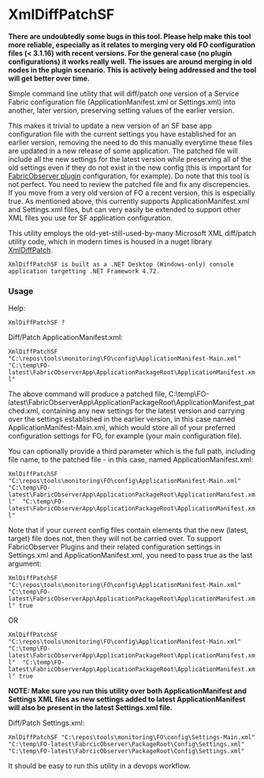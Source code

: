 # XmlDiffPatchSF

**There are undoubtedly some bugs in this tool. Please help make this tool more reliable, especially as it relates to merging very old FO configuration files (< 3.1.16) with recent versions. For the general case (no plugin configurations) it works really well. The issues are around merging in old nodes in the plugin scenario. This is actively being addressed and the tool will get better over time.**

Simple command line utility that will diff/patch one version of a Service Fabric configuration file (ApplicationManifest.xml or Settings.xml) into another, later version, preserving setting values of the earlier version. 

This makes it trivial to update a new version of an SF base app configuration file with the current settings you have established for an earlier version, removing the need to do this manually everytime these files are updated in a new release of some application. The patched file will include all the new settings for the latest version while preserving all of the old settings even if they do not exist in the new config (this is important for [FabricObserver plugin](https://github.com/microsoft/service-fabric-observer/blob/develop/Documentation/Plugins.md) configuration, for example). Do note that this tool is not perfect. You need to review the patched file and fix any discrepencies. If you move from a very old version of FO a recent version, this is especially true. 
As mentioned above, this currently supports ApplicationManifest.xml and Settings.xml files, but can very easily be extended to support other XML files you use for SF application configuration. 

This utility employs the old-yet-still-used-by-many Microsoft XML diff/patch utility code, which in modern times is housed in a nuget library [XmlDiffPatch](https://www.nuget.org/packages/XMLDiffPatch/). 

```XmlDiffPatchSF is built as a .NET Desktop (Windows-only) console application targetting .NET Framework 4.72.```

### Usage

Help:

```XmlDiffPatchSF ? ```

Diff/Patch ApplicationManifest.xml:

```XmlDiffPatchSF "C:\repos\tools\monitoring\FO\config\ApplicationManifest-Main.xml" "C:\temp\FO-latest\FabricObserverApp\ApplicationPackageRoot\ApplicationManifest.xml" ``` 

The above command will produce a patched file, C:\temp\FO-latest\FabricObserverApp\ApplicationPackageRoot\ApplicationManifest_patched.xml, containing any new settings for the latest version and carrying over the settings established in the earlier version, in this case named ApplicationManifest-Main.xml, which would store all of your preferred configuration settings for FO, for example (your main configuration file).

You can optionally provide a third parameter which is the full path, including file name, to the patched file - in this case, named ApplicationManifest.xml: 

```XmlDiffPatchSF "C:\repos\tools\monitoring\FO\config\ApplicationManifest-Main.xml" "C:\temp\FO-latest\FabricObserverApp\ApplicationPackageRoot\ApplicationManifest.xml"  "C:\temp\FO-latest\FabricObserverApp\ApplicationPackageRoot\ApplicationManifest.xml" ``` 

Note that if your current config files contain elements that the new (latest, target) file does not, then they will not be carried over. To support FabricObserver Plugins and their related configuration settings in Settings.xml and ApplicationManifest.xml, you need to pass true as the last argument:  

```XmlDiffPatchSF "C:\repos\tools\monitoring\FO\config\ApplicationManifest-Main.xml" "C:\temp\FO-latest\FabricObserverApp\ApplicationPackageRoot\ApplicationManifest.xml" true ```

OR

```XmlDiffPatchSF "C:\repos\tools\monitoring\FO\config\ApplicationManifest-Main.xml" "C:\temp\FO-latest\FabricObserverApp\ApplicationPackageRoot\ApplicationManifest.xml"  "C:\temp\FO-latest\FabricObserverApp\ApplicationPackageRoot\ApplicationManifest.xml" true ```

**NOTE: Make sure you run this utility over both ApplicationManifest and Settings XML files as new settings added to latest ApplicationManifest will also be present in the latest Settings.xml file.** 

Diff/Patch Settings.xml: 

```XmlDiffPatchSF "C:\repos\tools\monitoring\FO\config\Settings-Main.xml" "C:\temp\FO-latest\FabrcicObserver\PackageRoot\Config\Settings.xml" "C:\temp\FO-latest\FabrcicObserver\PackageRoot\Config\Settings.xml" ``` 

It should be easy to run this utility in a devops workflow. 
